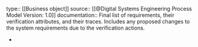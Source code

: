 type:: [[Business object]]
source:: [[@Digital Systems Engineering Process Model Version: 1.0]]
documentation:: Final list of requirements, their verification attributes, and their traces. Includes any proposed changes to the system requirements due to the verification actions.

-